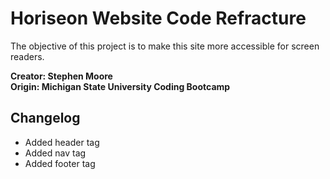 # Horiseon Website Code Refracture
The objective of this project is to make this site more accessible for screen readers.

**Creator: Stephen Moore**
<br>
**Origin: Michigan State University Coding Bootcamp**
<br>
## Changelog
- Added header tag
- Added nav tag
- Added footer tag